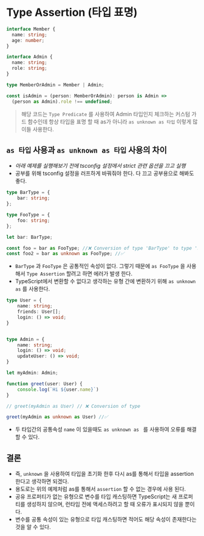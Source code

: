 
# Type Assertion (타입 표명)
```typescript title="타입 표명에서 as를 사용"
interface Member {
  name: string;
  age: number;
}

interface Admin {
  name: string;
  role: string;
}

type MemberOrAdmin = Member | Admin;

const isAdmin = (person: MemberOrAdmin): person is Admin =>
  (person as Admin).role !== undefined;
```

> 해당 코드는 `Type Predicate` 를 사용하여 Admin 타입인지 체크하는 커스텀 가드 함수인데 항상 타입을 표명 할 때 as가 아니라 `as unknown as 타입` 이렇게 많이들 사용한다.
## `as 타입` 사용과 `as unknown as 타입` 사용의 차이
- *아래 예제를 실행해보기 전에 tsconfig 설정에서 strict 관련 옵션을 끄고 실행* 
- 공부를 위해 tsconfig 설정을 러프하게 바꿔줘야 한다. 다 끄고 공부용으로 해봐도 좋다.

```typescript
type BarType = {
    bar: string;
};

type FooType = {
    foo: string;
};

let bar: BarType;

const foo = bar as FooType; //❌ Conversion of type 'BarType' to type 'FooType' may be a mistake because neither type sufficiently overlaps with the other.
const foo2 = bar as unknown as FooType; //✅
```

- `BarType` 과 `FooType` 은 공통적인 속성이 없다. 그렇기 때문에 `as FooType` 을 사용해서 `Type Assertion` 할려고 하면 에러가 발생 한다.
- TypeScript에서 변환할 수 없다고 생각하는 유형 간에 변환하기 위해 `as unknown as` 를 사용한다.

```typescript
type User = {
    name: string;
    friends: User[];
    login: () => void;
}


type Admin = {
    name: string;
    login: () => void;
    updateUser: () => void;
}

let myAdmin: Admin;

function greet(user: User) {
    console.log(`Hi ${user.name}`)
}

// greet(myAdmin as User) // ❌ Conversion of type

greet(myAdmin as unknown as User) //✅
```

- 두 타입간의 공통속성 `name` 이 있을때도 `as unknown as ` 를 사용하여 오류를 해결 할 수 있다.


## 결론
- 즉, `unknown` 을 사용하여 타입을 초기화 한후 다시 as를 통해서 타입을 assertion 한다고 생각하면 되겠다.
- 용도로는 위의 예제처럼 as를 통해서 `assertion` 할 수 없는 경우에 사용 된다.
- 공유 프로퍼티가 없는 유형으로 변수를 타입 캐스팅하면 TypeScript는 새 프로퍼티를 생성하지 않으며, 런타임 전에 액세스하려고 할 때 오류가 표시되지 않을 뿐이다.
- 변수를 공통 속성이 있는 유형으로 타입 캐스팅하면 적어도 해당 속성이 존재한다는 것을 알 수 있다.